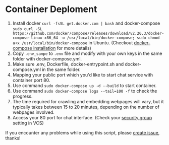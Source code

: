 # Container Deploment

1. Install docker `curl -fsSL get.docker.com | bash` and docker-compose `sudo curl -SL https://github.com/docker/compose/releases/download/v2.20.3/docker-compose-linux-x86_64 -o /usr/local/bin/docker-compose; sudo chmod a+x /usr/local/bin/docker-compose` in Ubuntu. (Checkout [docker-compose installation](https://docs.docker.com/compose/install/linux/) for more details)
2. Copy `.env_sampe` to `.env` file and modify with your own keys in the same folder with docker-compose.yml.
3. Make sure .env, Dockerfile, docker-entrypoint.sh and docker-compose.yml in the same folder.
4. Mapping your public port which you'd like to start chat service with container port 80.
5. Use command `sudo docker-compose up -d --build` to start container.
6. Use command `sudo docker-compose logs --tail=100 -f` to check the progress.
7. The time required for crawling and embedding webpages will vary, but it typically takes between 15 to 20 minutes, depending on the number of webpages involved.
8. Access your 80 port for chat interface. (Check your [security group](https://docs.twcc.ai/en/docs/user-guides/twcc/vcs/security-group/) setting in VCS)

If you encounter any problems while using this script, please [create issue](https://github.com/twcc/AFS_tools/issues/new), thanks!
